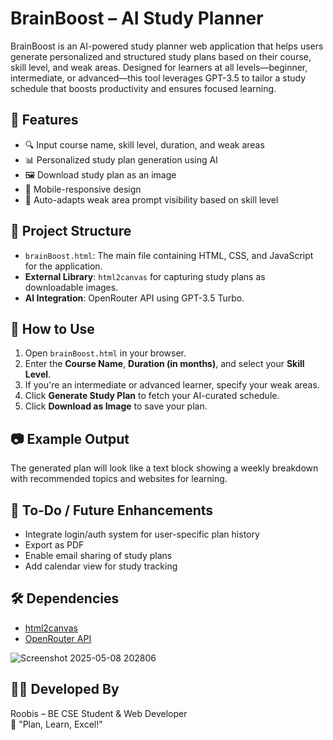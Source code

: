 
# BrainBoost – AI Study Planner

BrainBoost is an AI-powered study planner web application that helps users generate personalized and structured study plans based on their course, skill level, and weak areas. Designed for learners at all levels—beginner, intermediate, or advanced—this tool leverages GPT-3.5 to tailor a study schedule that boosts productivity and ensures focused learning.

## 🌟 Features

- 🔍 Input course name, skill level, duration, and weak areas
- 📊 Personalized study plan generation using AI
- 🖼️ Download study plan as an image
- 📱 Mobile-responsive design
- 🔄 Auto-adapts weak area prompt visibility based on skill level

## 📁 Project Structure

- `brainBoost.html`: The main file containing HTML, CSS, and JavaScript for the application.
- **External Library**: `html2canvas` for capturing study plans as downloadable images.
- **AI Integration**: OpenRouter API using GPT-3.5 Turbo.

## 🚀 How to Use

1. Open `brainBoost.html` in your browser.
2. Enter the **Course Name**, **Duration (in months)**, and select your **Skill Level**.
3. If you're an intermediate or advanced learner, specify your weak areas.
4. Click **Generate Study Plan** to fetch your AI-curated schedule.
5. Click **Download as Image** to save your plan.

## 📷 Example Output

The generated plan will look like a text block showing a weekly breakdown with recommended topics and websites for learning.

## 📌 To-Do / Future Enhancements

- Integrate login/auth system for user-specific plan history
- Export as PDF
- Enable email sharing of study plans
- Add calendar view for study tracking

## 🛠️ Dependencies

- [html2canvas](https://www.npmjs.com/package/html2canvas)
- [OpenRouter API](https://openrouter.ai/)



![Screenshot 2025-05-08 202806](https://github.com/user-attachments/assets/04527089-bad9-4482-a7de-ed9d95c2d13e)


## 👨‍💻 Developed By

Roobis – BE CSE Student & Web Developer  
🚀 "Plan, Learn, Excel!"

